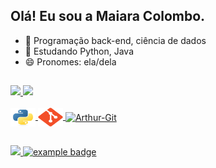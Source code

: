 ## Olá! Eu sou a Maiara Colombo.

- 🔭 Programação back-end, ciência de dados
- 🌱 Estudando Python, Java
- 😄 Pronomes: ela/dela

 ##
 
<div>
  <a href="https://github.com/MaiaraColombo">
  <img height="180em" src="https://github-readme-stats-eight-theta.vercel.app/api?username=MaiaraColombo&show_icons=true&theme=dracula&include_all_commits=true&count_private=true"/>
  <img height="180em" src="https://github-readme-stats-eight-theta.vercel.app/api/top-langs/?username=MaiaraColombo&layout=compact&langs_count=8&theme=dracula"/>
<div>

<div style="display: inline_block"><br>
  <img align="center" alt="Arthur-Python" height="30" width="40" src="https://raw.githubusercontent.com/devicons/devicon/master/icons/python/python-original.svg">
  <img align="center" alt="Arthur-Git" height="30" width="40" src="https://raw.githubusercontent.com/devicons/devicon/master/icons/git/git-original.svg">
  <img align="center" alt="Arthur-Git" height="30" width="40" src="https://cdn.jsdelivr.net/gh/devicons/devicon/icons/java/java-original.svg" />

</div>
  
  ##

  <div>
    
  <a href="https://www.linkedin.com/in/maiara-colombo/" target="_blank"><img src="https://img.shields.io/badge/-LinkedIn-%230077B5?style=for-the-badge&logo=linkedin&logoColor=white" target="_blank"> 
  <a href="mailto:maiaraccolombo@outlook.com?subject=Vim%20pelo%20github!"><img src="https://img.shields.io/badge/Microsoft_Outlook-0078D4?style=for-the-badge&logo=microsoft-outlook&logoColor=white" alt="example badge" style="vertical-align:top margin:6px 4px"></a> 
    
</div>
